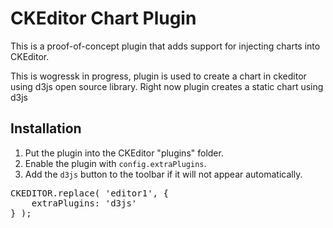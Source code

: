 CKEditor Chart Plugin
=====================

This is a proof-of-concept plugin that adds support for injecting charts into CKEditor.

This is wogressk in progress, plugin is used to create a chart in ckeditor using d3js open source library. Right now plugin creates a static chart using d3js
## Installation

1. Put the plugin into the CKEditor "plugins" folder.
2. Enable the plugin with `config.extraPlugins`.
3. Add the `d3js` button to the toolbar if it will not appear automatically.

<pre>
CKEDITOR.replace( 'editor1', {
    extraPlugins: 'd3js'
} );
</pre>
